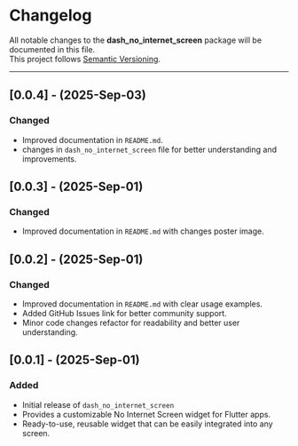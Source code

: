 # Changelog

All notable changes to the **dash_no_internet_screen** package will be documented in this file.  
This project follows [Semantic Versioning](https://semver.org/).

---
## [0.0.4] - (2025-Sep-03)
### Changed
- Improved documentation in `README.md`.
- changes in `dash_no_internet_screen` file for better understanding and improvements.

## [0.0.3] - (2025-Sep-01)
### Changed
- Improved documentation in `README.md` with changes poster image.

## [0.0.2] - (2025-Sep-01)
### Changed
- Improved documentation in `README.md` with clear usage examples.
- Added GitHub Issues link for better community support.
- Minor code changes refactor for readability and better user understanding.


## [0.0.1] - (2025-Sep-01)
### Added
- Initial release of `dash_no_internet_screen`
- Provides a customizable No Internet Screen widget for Flutter apps.
- Ready-to-use, reusable widget that can be easily integrated into any screen.  